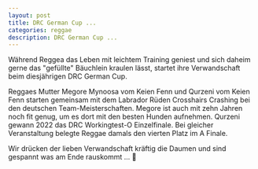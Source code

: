 ```yaml
---
layout: post
title: DRC German Cup ...
categories: reggae
description: DRC German Cup ...
---
```


Während Reggea das Leben mit leichtem Training geniest und sich daheim gerne das "gefüllte" Bäuchlein kraulen lässt, 
startet ihre Verwandschaft beim diesjährigen DRC German Cup.

Reggaes Mutter Megore Mynoosa vom Keien Fenn und Qurzeni vom Keien Fenn starten gemeinsam mit dem Labrador Rüden Crosshairs Crashing 
bei den deutschen Team-Meisterschaften. 
Megore ist auch mit zehn Jahren noch fit genug, um es dort mit den besten Hunden aufnehmen. Qurzeni gewann 2022 das DRC Workingtest-O Einzelfinale. 
Bei gleicher Veranstaltung belegte Reggae damals den vierten Platz im A Finale.

Wir drücken der lieben Verwandschaft kräftig die Daumen und sind gespannt was am Ende rauskommt ... 🤗
